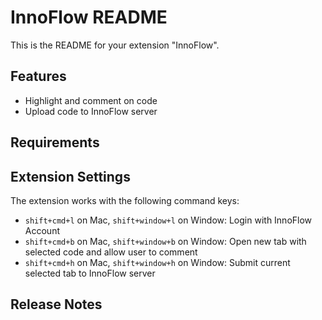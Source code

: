 # InnoFlow README

This is the README for your extension "InnoFlow".

## Features

- Highlight and comment on code
- Upload code to InnoFlow server

## Requirements


## Extension Settings

The extension works with the following command keys:

* `shift+cmd+l` on Mac, `shift+window+l` on Window: Login with InnoFlow Account
* `shift+cmd+b` on Mac, `shift+window+b` on Window: Open new tab with selected code and allow user to comment
* `shift+cmd+h` on Mac, `shift+window+h` on Window: Submit current selected tab to InnoFlow server

## Release Notes